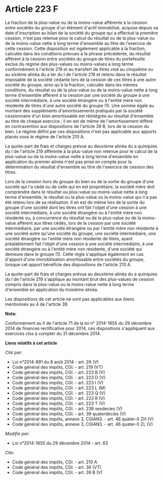 # Article 223 F

La fraction de la plus-value ou de la moins-value afférente à la cession entre sociétés du groupe d'un élément d'actif
immobilisé, acquise depuis sa date d'inscription au bilan de la société du groupe qui a effectué la première cession, n'est
pas retenue pour le calcul du résultat ou de la plus-value ou de la moins-value nette à long terme d'ensemble au titre de
l'exercice de cette cession. Cette disposition est également applicable à la fraction, calculée dans les conditions prévues à
la phrase précédente, du résultat afférent à la cession entre sociétés du groupe de titres du portefeuille exclus du régime
des plus-values ou moins-values à long terme conformément à l'article 219 et au transfert de titres visé au cinquième ou au
sixième alinéa du a ter du I de l'article 219 et retenu dans le résultat imposable de la société cédante lors de la cession
de ces titres à une autre société du groupe, ainsi qu'à la fraction, calculée dans les mêmes conditions, du résultat ou de la
plus-value ou de la moins-value nette à long terme d'ensemble afférent à la cession par une société du groupe à une société
intermédiaire, à une société étrangère ou à l'entité mère non résidente de titres d'une autre société du groupe (1). Une
somme égale au montant des suppléments d'amortissements pratiqués par la société cessionnaire d'un bien amortissable est
réintégrée au résultat d'ensemble au titre de chaque exercice ; il en est de même de l'amortissement différé en contravention
aux dispositions de l'article 39 B, lors de la cession du bien. Le régime défini par ces dispositions n'est pas applicable
aux apports placés sous le régime de l'article 210 A. 

La quote-part de frais et charges prévue au deuxième alinéa du a quinquies du I de l'article 219 afférente à la plus-value
non retenue pour le calcul de la plus-value ou de la moins-value nette à long terme d'ensemble en application du premier
alinéa n'est pas prise en compte pour la détermination du résultat d'ensemble au titre de l'exercice de cession des titres. 

Lors de la cession hors du groupe du bien ou de la sortie du groupe d'une société qui l'a cédé ou de celle qui en est
propriétaire, la société mère doit comprendre dans le résultat ou plus-value ou moins-value nette à long terme d'ensemble, le
résultat ou la plus-value ou la moins-value qui n'a pas été retenu lors de sa réalisation. Il en est de même lors de la
sortie du groupe d'une société dont les titres ont fait l'objet d'une cession à une société intermédiaire, à une société
étrangère ou à l'entité mère non résidente ou, à concurrence du résultat ou de la plus-value ou de la moins-value afférent
aux titres cédés, lors de la cession par une société intermédiaire, par une société étrangère ou par l'entité mère non
résidente à une société autre qu'une société du groupe, une société intermédiaire, une société étrangère ou l'entité mère non
résidente de titres, ayant préalablement fait l'objet d'une cession à une société intermédiaire, à une société étrangère ou à
l'entité mère non résidente, d'une société qui demeure dans le groupe (1). Cette règle s'applique également en cas d'apport
d'une immobilisation amortissable entre sociétés du groupe, lorsque cet apport bénéficie des dispositions de l'article 210
A. 

La quote-part de frais et charges prévue au deuxième alinéa du a quinquies du I de l'article 219 s'applique au montant brut
des plus-values de cession compris dans la plus-value ou la moins-value nette à long terme d'ensemble en application du
troisième alinéa. 

Les dispositions de cet article ne sont pas applicables aux biens mentionnés au 4 de l'article 39.

**Nota:**

Conformément au II de l'article 71 de la loi n° 2014-1655 du 29 décembre 2014 de finances rectificative pour 2014, ces
dispositions s'appliquent aux exercices clos à compter du 31 décembre 2014.

**Liens relatifs à cet article**

_Cité par_:

  - Loi n°2014-891 du 8 août 2014 - art. 26 (V)
  - Code général des impôts, CGI. - art. 219 (VT)
  - Code général des impôts, CGI. - art. 223 B (V)
  - Code général des impôts, CGI. - art. 223 D (V)
  - Code général des impôts, CGI. - art. 223 I (V)
  - Code général des impôts, CGI. - art. 223 L (M)
  - Code général des impôts, CGI. - art. 223 Q (V)
  - Code général des impôts, CGI. - art. 223 R (V)
  - Code général des impôts, CGI. - art. 223 T (V)
  - Code général des impôts, CGI. - art. 238 sexdecies (V)
  - Code général des impôts, CGI. - art. 39 quaterdecies (V)
  - Code général des impôts, annexe 3, CGIAN3. - art. 46 quater-0 ZH (V)
  - Code général des impôts, annexe 3, CGIAN3. - art. 46 quater-0 ZL (V)

_Modifié par_:

  - Loi n°2014-1655 du 29 décembre 2014 - art. 63

_Cite_:

  - Code général des impôts, CGI. - art. 210 A
  - Code général des impôts, CGI. - art. 39 (VT)
  - Code général des impôts, CGI. - art. 39 B (V)
